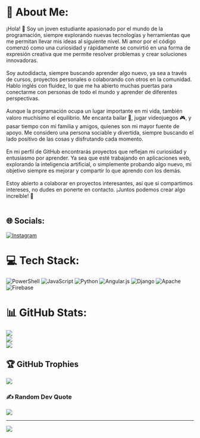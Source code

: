 # 💫 About Me:
¡Hola! 👋 Soy un joven estudiante apasionado por el mundo de la programación, siempre explorando nuevas tecnologías y herramientas que me permitan llevar mis ideas al siguiente nivel. Mi amor por el código comenzó como una curiosidad y rápidamente se convirtió en una forma de expresión creativa que me permite resolver problemas y crear soluciones innovadoras.<br><br>Soy autodidacta, siempre buscando aprender algo nuevo, ya sea a través de cursos, proyectos personales o colaborando con otros en la comunidad. Hablo inglés con fluidez, lo que me ha abierto muchas puertas para conectarme con personas de todo el mundo y aprender de diferentes perspectivas.<br><br>Aunque la programación ocupa un lugar importante en mi vida, también valoro muchísimo el equilibrio. Me encanta bailar 💃, jugar videojuegos 🎮, y pasar tiempo con mi familia y amigos, quienes son mi mayor fuente de apoyo. Me considero una persona sociable y divertida, siempre buscando el lado positivo de las cosas y disfrutando cada momento.<br><br>En mi perfil de GitHub encontrarás proyectos que reflejan mi curiosidad y entusiasmo por aprender. Ya sea que esté trabajando en aplicaciones web, explorando la inteligencia artificial, o simplemente probando algo nuevo, mi objetivo siempre es mejorar y compartir lo que aprendo con los demás.<br><br>Estoy abierto a colaborar en proyectos interesantes, así que si compartimos intereses, no dudes en ponerte en contacto. ¡Juntos podemos crear algo increíble! 🚀<br><br>


## 🌐 Socials:
[![Instagram](https://img.shields.io/badge/Instagram-%23E4405F.svg?logo=Instagram&logoColor=white)](https://instagram.com/juan_andres_ponton) 

# 💻 Tech Stack:
![PowerShell](https://img.shields.io/badge/PowerShell-%235391FE.svg?style=plastic&logo=powershell&logoColor=white) ![JavaScript](https://img.shields.io/badge/javascript-%23323330.svg?style=plastic&logo=javascript&logoColor=%23F7DF1E) ![Python](https://img.shields.io/badge/python-3670A0?style=plastic&logo=python&logoColor=ffdd54) ![Angular.js](https://img.shields.io/badge/angular.js-%23E23237.svg?style=plastic&logo=angularjs&logoColor=white) ![Django](https://img.shields.io/badge/django-%23092E20.svg?style=plastic&logo=django&logoColor=white) ![Apache](https://img.shields.io/badge/apache-%23D42029.svg?style=plastic&logo=apache&logoColor=white) ![Firebase](https://img.shields.io/badge/firebase-a08021?style=plastic&logo=firebase&logoColor=ffcd34)
# 📊 GitHub Stats:
![](https://github-readme-stats.vercel.app/api?username=juanponton5&theme=blue-green&hide_border=false&include_all_commits=false&count_private=false)<br/>
![](https://github-readme-streak-stats.herokuapp.com/?user=juanponton5&theme=blue-green&hide_border=false)<br/>
![](https://github-readme-stats.vercel.app/api/top-langs/?username=juanponton5&theme=blue-green&hide_border=false&include_all_commits=false&count_private=false&layout=compact)

## 🏆 GitHub Trophies
![](https://github-profile-trophy.vercel.app/?username=juanponton5&theme=default_repocard&no-frame=false&no-bg=true&margin-w=4)

### ✍️ Random Dev Quote
![](https://quotes-github-readme.vercel.app/api?type=vetical&theme=tokyonight)

---
[![](https://visitcount.itsvg.in/api?id=juanponton5&icon=6&color=2)](https://visitcount.itsvg.in)

<!-- Proudly created with GPRM ( https://gprm.itsvg.in ) -->
